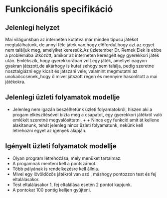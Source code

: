 Funkcionális specifikáció
=========================

## Jelenlegi helyzet

Mai világunkban az interneten kutatva már minden típusú játékot megtalálhatunk, de annyi féle játék van,hogy előfordul,hogy azt az egyet nem találjuk meg, amelyiket keressük.Az üzletember Dr. Remek Elek  is ebbe a problémába ütközött, amikor az interneten keresgélt egy gyerekkori játék után. Emlékszik, hogy gyerekkorában volt egy játék, amellyel nagyon gyakran játszott,de akárhogy is kutat sehogy sem találja, pedig szeretne nosztalgiázni egy kicsit és játszani vele, valamint megmutatni az unokaöccsének,,hogy ő mivel játszott régen és mennyire hasonlított a mai játékokra.


## Jelenlegi üzleti folyamatok modellje

+ Jelenleg nem igazán beszélhetünk üzleti folyamatokról, hiszen aki a progam elkészítésével bízta meg a csapatot, egy gyerekkori játékról való emlékét szeretné megvalósíttatni. + + Nincs egy funkció amit át kellene alakítanunk, tehát jelenleg nincs üzleti folyamatunk, nekünk kell létrehozni egyet az igények alapján.

## Igényelt üzleti folyamatok modellje

+ Olyan program létrehozása, mely menüket tartalmaz.
+ A progamnak menteni kell a pontszámot.
+ Több pályának is rendelkezésre kell állnia.
+ Mivel egy lövöldözős játékról van szó , máshogy pontozzon test és fej eltalálásakor.
+ Test eltalálásakor 1, fej eltalálása esetén 2 pontot kapjunk.
+ A pontokat 100 pontig kelljen gyűjteni.
 

